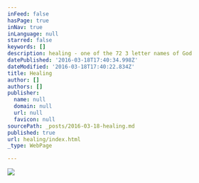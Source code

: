 ```yaml
---
inFeed: false
hasPage: true
inNav: true
inLanguage: null
starred: false
keywords: []
description: healing - one of the 72 3 letter names of God
datePublished: '2016-03-18T17:40:34.998Z'
dateModified: '2016-03-18T17:40:22.834Z'
title: Healing
author: []
authors: []
publisher:
  name: null
  domain: null
  url: null
  favicon: null
sourcePath: _posts/2016-03-18-healing.md
published: true
url: healing/index.html
_type: WebPage

---
```

![](https://the-grid-user-content.s3-us-west-2.amazonaws.com/a999d4f4-6a35-4494-8831-c2ccc0bda5bb.jpg)